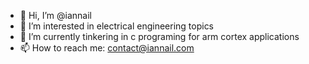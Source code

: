 - 👋 Hi, I’m @iannail
- 👀 I’m interested in electrical engineering topics
- 🌱 I’m currently tinkering in c programing for arm cortex applications
- 📫 How to reach me: contact@iannail.com

<!---
iannail/iannail is a ✨ special ✨ repository because its `README.md` (this file) appears on your GitHub profile.
You can click the Preview link to take a look at your changes.
--->
